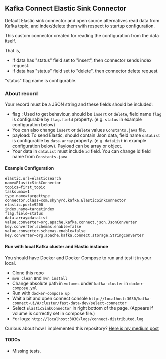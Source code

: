 ## Kafka Connect Elastic Sink Connector

Default Elastic sink connector and open source alternatives read data from Kafka topic, and index/delete them with
respect to startup configuration.

This custom connector created for reading the configuration from the data itself.

That is,

* If data has "status" field set to "insert", then connector sends index request.
* If data has "status" field set to "delete", then connector delete request.

"status" flag name is configurable.

### About record
Your record must be a JSON string and these fields should be included:
* flag : Used to get behaviour, should be `insert` or `delete`, field name `flag` is configurable by `flag.field` property. (e.g. `status` in example configuration below)
* You can also change `insert` or `delete` values `Constants.java` file.
* payload: To send Elastic, should contain Json data, field name `dataList` is configurable by `data.array` property. (e.g. `dataList` in example configuration below). Payload can be array or object.
* Your data in `dataList` must include `id` field. You can change id field name from `Constants.java`

#### Example Configuration
```
elastic.url=elasticsearch
name=ElasticSinkConnector
topics=first_topic
tasks.max=1
type.name=targettype
connector.class=com.skynyrd.kafka.ElasticSinkConnector
elastic.port=9200
index.name=targetindex
flag.field=status
data.array=dataList
value.converter=org.apache.kafka.connect.json.JsonConverter
key.converter.schemas.enable=false
value.converter.schemas.enable=false
key.converter=org.apache.kafka.connect.storage.StringConverter
```


#### Run with local Kafka cluster and Elastic instance

You should have Docker and Docker Compose to run and test it in your local.

* Clone this repo
* `mvn clean` and `mvn install`
* Change absolute path in `volumes` under `kafka-cluster` in `docker-compose.yml`
* Run with `docker-compose up` 
* Wait a bit and open connect console `http://localhost:3030/kafka-connect-ui/#/cluster/fast-data-dev/select-connector`
* Select `ElasticSinkConnector` in right bottom of the page. (Appears if volume is correctly set in compose file.)
* For logs: `http://localhost:3030/logs/connect-distributed.log`

Curious about how I implemented this repository?
[Here is my medium post](https://hackernoon.com/writing-your-own-sink-connector-for-your-kafka-stack-fa7a7bc201ea)

#### TODOs

* Missing tests.

